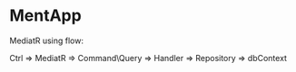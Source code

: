 ﻿# MentApp

MediatR using flow:

Ctrl => MediatR => Command\Query => Handler => Repository => dbContext
